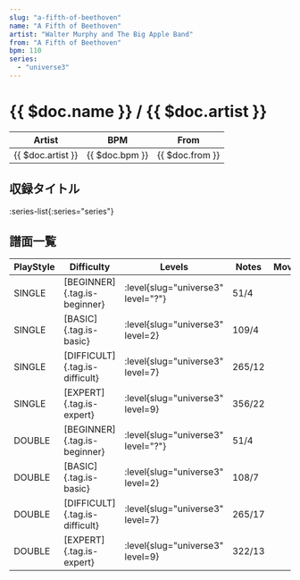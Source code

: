 ```yaml
---
slug: "a-fifth-of-beethoven"
name: "A Fifth of Beethoven"
artist: "Walter Murphy and The Big Apple Band"
from: "A Fifth of Beethoven"
bpm: 110
series:
  - "universe3"
---
```


# {{ $doc.name }} / {{ $doc.artist }}

|Artist|BPM|From|
|------|---|----|
|{{ $doc.artist }}|{{ $doc.bpm }}|{{ $doc.from }}|

## 収録タイトル

:series-list{:series="series"}

## 譜面一覧

|PlayStyle|Difficulty|Levels|Notes|Movie|
|---------|----------|------|-----|-----|
|SINGLE|[BEGINNER]{.tag.is-beginner}|<div class="field is-grouped is-grouped-multiline"> :level{slug="universe3" level="?"}</div>|51/4||
|SINGLE|[BASIC]{.tag.is-basic}|<div class="field is-grouped is-grouped-multiline"> :level{slug="universe3" level=2}</div>|109/4||
|SINGLE|[DIFFICULT]{.tag.is-difficult}|<div class="field is-grouped is-grouped-multiline"> :level{slug="universe3" level=7}</div>|265/12||
|SINGLE|[EXPERT]{.tag.is-expert}|<div class="field is-grouped is-grouped-multiline"> :level{slug="universe3" level=9}</div>|356/22||
|DOUBLE|[BEGINNER]{.tag.is-beginner}|<div class="field is-grouped is-grouped-multiline"> :level{slug="universe3" level="?"}</div>|51/4||
|DOUBLE|[BASIC]{.tag.is-basic}|<div class="field is-grouped is-grouped-multiline"> :level{slug="universe3" level=2}</div>|108/7||
|DOUBLE|[DIFFICULT]{.tag.is-difficult}|<div class="field is-grouped is-grouped-multiline"> :level{slug="universe3" level=7}</div>|265/17||
|DOUBLE|[EXPERT]{.tag.is-expert}|<div class="field is-grouped is-grouped-multiline"> :level{slug="universe3" level=9}</div>|322/13||
